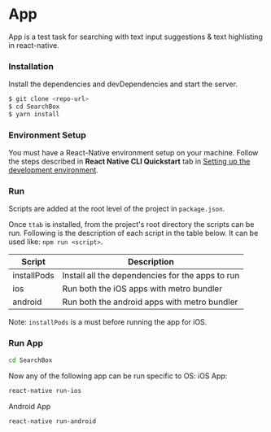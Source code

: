 # App

App is a test task for searching with text input suggestions & text highlisting in react-native.

### Installation

Install the dependencies and devDependencies and start the server.

```sh
$ git clone <repo-url>
$ cd SearchBox
$ yarn install
```

### Environment Setup

You must have a React-Native environment setup on your machine. Follow the steps described in **React Native CLI Quickstart** tab in [Setting up the development environment](https://reactnative.dev/docs/environment-setup).

### Run

Scripts are added at the root level of the project in `package.json`.

Once `ttab` is installed, from the project's root directory the scripts can be run. Following is the description of each script in the table below. It can be used like: `npm run <script>`.

| Script      | Description                                      |
| ----------- | ------------------------------------------------ |
| installPods | Install all the dependencies for the apps to run |
| ios         | Run both the iOS apps with metro bundler         |
| android     | Run both the android apps with metro bundler     |

Note: `installPods` is a must before running the app for iOS.

### Run App

```bash
cd SearchBox
```

Now any of the following app can be run specific to OS:
iOS App:

```bash
react-native run-ios
```

Android App

```bash
react-native run-android
```
